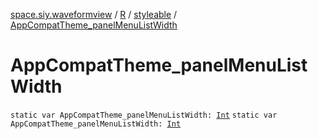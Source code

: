 [space.siy.waveformview](../../index.md) / [R](../index.md) / [styleable](index.md) / [AppCompatTheme_panelMenuListWidth](./-app-compat-theme_panel-menu-list-width.md)

# AppCompatTheme_panelMenuListWidth

`static var AppCompatTheme_panelMenuListWidth: `[`Int`](https://kotlinlang.org/api/latest/jvm/stdlib/kotlin/-int/index.html)
`static var AppCompatTheme_panelMenuListWidth: `[`Int`](https://kotlinlang.org/api/latest/jvm/stdlib/kotlin/-int/index.html)